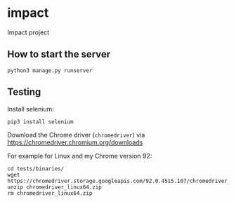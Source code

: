 # impact
Impact project

## How to start the server
```
python3 manage.py runserver
```


## Testing
Install selenium:
```
pip3 install selenium
```

Download the Chrome driver (`chromedriver`) via https://chromedriver.chromium.org/downloads

For example for Linux and my Chrome version 92:
```
cd tests/binaries/
wget https://chromedriver.storage.googleapis.com/92.0.4515.107/chromedriver_linux64.zip
unzip chromedriver_linux64.zip
rm chromedriver_linux64.zip
```
